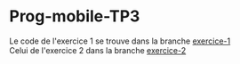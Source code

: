 # Prog-mobile-TP3
Le code de l'exercice 1 se trouve dans la branche [exercice-1](https://github.com/Kuuro-neko/Prog-mobile-TP3/tree/exercice-1) \
Celui de l'exercice 2 dans la branche [exercice-2](https://github.com/Kuuro-neko/Prog-mobile-TP3/tree/exercice-2)
